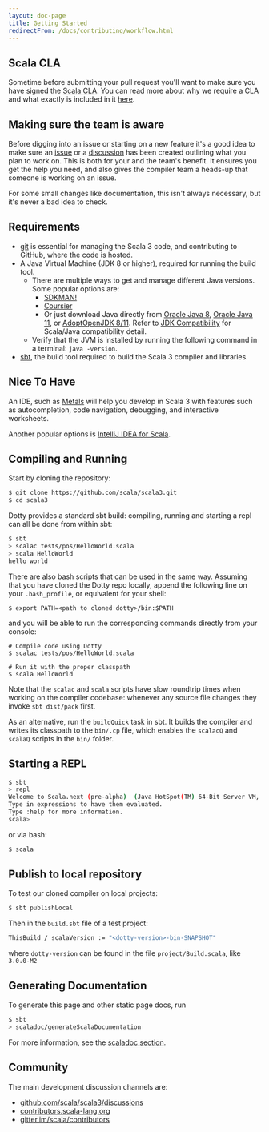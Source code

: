 ```yaml
---
layout: doc-page
title: Getting Started
redirectFrom: /docs/contributing/workflow.html
---
```


## Scala CLA

Sometime before submitting your pull request you'll want to make sure you have
signed the [Scala CLA][scala-cla]. You can read more about why we require a CLA
and what exactly is included in it [here][scala-cla].

## Making sure the team is aware

Before digging into an issue or starting on a new feature it's a good idea to
make sure an [issue][dotty-issue] or a [discussion][dotty-discussion] has been
created outlining what you plan to work on. This is both for your and the team's
benefit. It ensures you get the help you need, and also gives the compiler team
a heads-up that someone is working on an issue.

For some small changes like documentation, this isn't always necessary, but it's
never a bad idea to check.

## Requirements

- [git] is essential for managing the Scala 3 code, and contributing to GitHub,
  where the code is hosted.
- A Java Virtual Machine (JDK 8 or higher), required for running the build tool.
    - There are multiple ways to get and manage different Java versions. Some
      popular options are:
        - [SDKMAN!](https://sdkman.io/)
        - [Coursier](https://get-coursier.io/docs/cli-java)
        - Or just download Java directly from [Oracle Java 8][java8], [Oracle
          Java 11][java11], or [AdoptOpenJDK 8/11][adopt]. Refer to [JDK
          Compatibility][compat] for Scala/Java compatibility detail.
  - Verify that the JVM is installed by running the following command in a terminal: `java -version`.
- [sbt][sbt-download], the build tool required to build the Scala 3 compiler and libraries.

## Nice To Have

An IDE, such as [Metals] will help you develop in Scala 3 with features such as
autocompletion, code navigation, debugging, and interactive worksheets.

Another popular options is [IntelliJ IDEA for
Scala](https://www.jetbrains.com/help/idea/discover-intellij-idea-for-scala.html).

## Compiling and Running

Start by cloning the repository:

```bash
$ git clone https://github.com/scala/scala3.git
$ cd scala3
```

Dotty provides a standard sbt build: compiling, running and starting a repl can
all be done from within sbt:

```bash
$ sbt
> scalac tests/pos/HelloWorld.scala
> scala HelloWorld
hello world
```

There are also bash scripts that can be used in the same way. Assuming that you
have cloned the Dotty repo locally, append the following line on your
`.bash_profile`, or equivalent for your shell:

```shell
$ export PATH=<path to cloned dotty>/bin:$PATH
```

and you will be able to run the corresponding commands directly from your console:

```shell
# Compile code using Dotty
$ scalac tests/pos/HelloWorld.scala

# Run it with the proper classpath
$ scala HelloWorld
```

Note that the `scalac` and `scala` scripts have slow roundtrip times when working on the compiler codebase: whenever
any source file changes they invoke `sbt dist/pack` first.

As an alternative, run the `buildQuick` task in sbt. It builds the compiler and writes its classpath to the `bin/.cp`
file, which enables  the `scalacQ` and `scalaQ` scripts in the `bin/` folder.

## Starting a REPL

```bash
$ sbt
> repl
Welcome to Scala.next (pre-alpha)  (Java HotSpot(TM) 64-Bit Server VM, Java 1.8.0_101).
Type in expressions to have them evaluated.
Type :help for more information.
scala>
```

or via bash:

```bash
$ scala
```

## Publish to local repository

To test our cloned compiler on local projects:

```bash
$ sbt publishLocal
```
Then in the `build.sbt` file of a test project:

```bash
ThisBuild / scalaVersion := "<dotty-version>-bin-SNAPSHOT"
```
where `dotty-version` can be found in the file `project/Build.scala`, like `3.0.0-M2`


## Generating Documentation

To generate this page and other static page docs, run

```bash
$ sbt
> scaladoc/generateScalaDocumentation
```

For more information, see the [scaladoc section](./scaladoc.md).

## Community

The main development discussion channels are:
- [github.com/scala/scala3/discussions](https://github.com/scala/scala3/discussions)
- [contributors.scala-lang.org](https://contributors.scala-lang.org)
- [gitter.im/scala/contributors](https://gitter.im/scala/contributors)

[git]: https://git-scm.com
[Metals]: https://scalameta.org/metals/
[vs-code]: https://code.visualstudio.com
[lampepfl/dotty]: https://github.com/lampepfl/dotty
[sbt-download]: https://www.scala-sbt.org/download.html
[java8]: https://www.oracle.com/java/technologies/javase-jdk8-downloads.html
[java11]: https://www.oracle.com/java/technologies/javase-jdk11-downloads.html
[adopt]: https://adoptopenjdk.net/
[compat]: https://docs.scala-lang.org/overviews/jdk-compatibility/overview.html
[scala-cla]: https://www.lightbend.com/contribute/cla/scala
[dotty-issue]: https://github.com/scala/scala3/issues
[dotty-discussion]: https://github.com/scala/scala3/discussions
